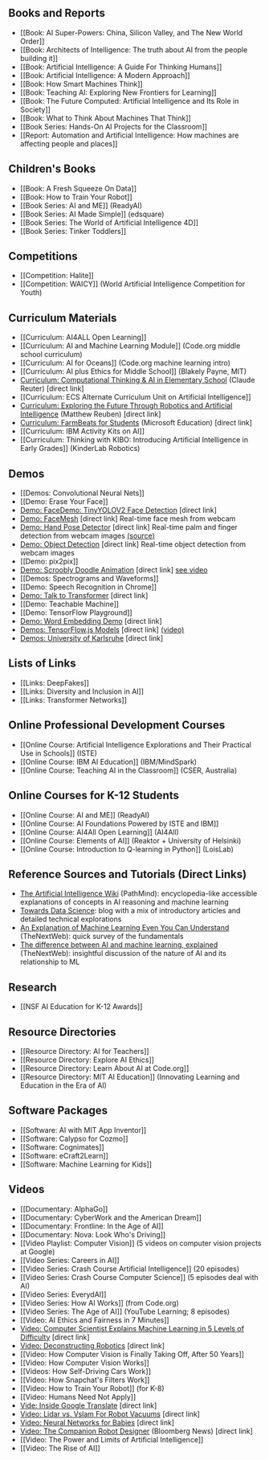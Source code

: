 ## Books and Reports
* [[Book: AI Super-Powers: China, Silicon Valley, and The New World Order]]
* [[Book: Architects of Intelligence: The truth about AI from the people building it]]
* [[Book: Artificial Intelligence: A Guide For Thinking Humans]]
* [[Book: Artificial Intelligence: A Modern Approach]]
* [[Book: How Smart Machines Think]]
* [[Book: Teaching AI: Exploring New Frontiers for Learning]]
* [[Book: The Future Computed: Artificial Intelligence and Its Role in Society]]
* [[Book: What to Think About Machines That Think]]
* [[Book Series: Hands-On AI Projects for the Classroom]]
* [[Report: Automation and Artificial Intelligence: How machines are affecting people and places]]

## Children's Books
* [[Book: A Fresh Squeeze On Data]]
* [[Book: How to Train Your Robot]]
* [[Book Series: AI and ME]] (ReadyAI)
* [[Book Series: AI Made Simple]] (edsquare)
* [[Book Series: The World of Artificial Intelligence 4D]]
* [[Book Series: Tinker Toddlers]]


## Competitions
* [[Competition: Halite]]
* [[Competition: WAICY]] (World Artificial Intelligence Competition for Youth)

## Curriculum Materials
* [[Curriculum: AI4ALL Open Learning]]
* [[Curriculum: AI and Machine Learning Module]] (Code.org middle school curriculum)
* [[Curriculum: AI for Oceans]] (Code.org machine learning intro)
* [[Curriculum: AI plus Ethics for Middle School]] (Blakely Payne, MIT)
* [Curriculum: Computational Thinking & AI in Elementary School](http://tssp.creuter.lu/ki/index.php) (Claude Reuter) [direct link]
* [[Curriculum: ECS Alternate Curriculum Unit on Artificial Intelligence]]
* [Curriculum: Exploring the Future Through Robotics and Artificial Intelligence](https://osf.io/tua5k/) (Matthew Reuben) [direct link]
* [Curriculum: FarmBeats for Students](https://education.microsoft.com/en-us/lesson/5d991297) (Microsoft Education) [direct link]
* [[Curriculum: IBM Activity Kits on AI]]
* [[Curriculum: Thinking with KIBO: Introducing Artificial Intelligence in Early Grades]] (KinderLab Robotics)

## Demos
* [[Demos: Convolutional Neural Nets]]
* [[Demo: Erase Your Face]]
* [Demo: FaceDemo: TinyYOLOV2 Face Detection](http://www.cs.cmu.edu/~dst/FaceDemo) [direct link]
* [Demo: FaceMesh](https://storage.googleapis.com/tfjs-models/demos/facemesh/index.html) [direct link] Real-time face mesh from webcam
* [Demo: Hand Pose Detector](https://storage.googleapis.com/tfjs-models/demos/handtrack/index.html) [direct link] Real-time palm and finger detection from webcam images [(source)](https://github.com/tensorflow/tfjs-models/tree/master/handpose)
* [Demo: Object Detection](https://tensorflow-js-object-detection.glitch.me/) [direct link] Real-time object detection from webcam images
* [[Demo: pix2pix]]
* [Demo: Scroobly Doodle Animation](https://www.scroobly.com/) [direct link] [see video](https://www.youtube.com/watch?v=mq2jK5X9JNY)
* [[Demos: Spectrograms and Waveforms]]
* [[Demo: Speech Recognition in Chrome]]
* [Demo: Talk to Transformer](https://app.inferkit.com/demo) [direct link]
* [[Demo: Teachable Machine]]
* [[Demo: TensorFlow Playground]]
* [Demo: Word Embedding Demo](https://www.cs.cmu.edu/~dst/WordEmbeddingDemo) [direct link]
* [Demos: TensorFlow.js Models](https://www.tensorflow.org/js/models) [direct link] [(video)](https://www.youtube.com/watch?v=c3aZeMZ0cvs)
* [Demos: University of Karlsruhe](https://lecture-demo.ira.uka.de/) [direct link]

## Lists of Links
* [[Links: DeepFakes]]
* [[Links: Diversity and Inclusion in AI]]
* [[Links: Transformer Networks]]

## Online Professional Development Courses
* [[Online Course: Artificial Intelligence Explorations and Their Practical Use in Schools]] (ISTE)
* [[Online Course: IBM AI Education]] (IBM/MindSpark)
* [[Online Course: Teaching AI in the Classroom]] (CSER, Australia)

## Online Courses for K-12 Students
* [[Online Course: AI and ME]] (ReadyAI)
* [[Online Course: AI Foundations Powered by ISTE and IBM]]
* [[Online Course: AI4All Open Learning]] (AI4All)
* [[Online Course: Elements of AI]] (Reaktor + University of Helsinki)
* [[Online Course: Introduction to Q-learning in Python]] (LoisLab)

## Reference Sources and Tutorials (Direct Links)
* [The Artificial Intelligence Wiki](https://pathmind.com/wiki/index) (PathMind): encyclopedia-like accessible explanations of concepts in AI reasoning and machine learning
* [Towards Data Science](https://towardsdatascience.com): blog with a mix of introductory articles and detailed technical explorations
* [An Explanation of Machine Learning Even You Can Understand](https://thenextweb.com/neural/2020/04/25/machine-learning-models-explained-to-a-five-year-old-syndication/) (TheNextWeb): quick survey of the fundamentals
* [The difference between AI and machine learning, explained](https://thenextweb.com/syndication/2018/11/21/the-difference-between-ai-and-machine-learning-explained/) (TheNextWeb): insightful discussion of the nature of AI and its relationship to ML

## Research
* [[NSF AI Education for K-12 Awards]]

## Resource Directories
* [[Resource Directory: AI for Teachers]]
* [[Resource Directory: Explore AI Ethics]]
* [[Resource Directory: Learn About AI at Code.org]]
* [[Resource Directory: MIT AI Education]] (Innovating Learning and Education in the Era of AI)


## Software Packages
* [[Software: AI with MIT App Inventor]]
* [[Software: Calypso for Cozmo]]
* [[Software: Cognimates]]
* [[Software: eCraft2Learn]]
* [[Software: Machine Learning for Kids]]

## Videos
* [[Documentary: AlphaGo]]
* [[Documentary: CyberWork and the American Dream]]
* [[Documentary: Frontline: In the Age of AI]]
* [[Documentary: Nova: Look Who's Driving]]
* [[Video Playlist: Computer Vision]] (5 videos on computer vision projects at Google)
* [[Video Series: Careers in AI]]
* [[Video Series: Crash Course Artificial Intelligence]] (20 episodes)
* [[Video Series: Crash Course Computer Science]] (5 episodes deal with AI)
* [[Video Series: EverydAI]]
* [[Video Series: How AI Works]] (from Code.org)
* [[Video Series: The Age of AI]] (YouTube Learning; 8 episodes)
* [[Video: AI Ethics and Fairness in 7 Minutes]]
* [Video: Computer Scientist Explains Machine Learning in 5 Levels of Difficulty](https://www.youtube.com/watch?v=5q87K1WaoFI) [direct link]
* [Video: Deconstructing Robotics](https://www.youtube.com/watch?v=vxhO7oq3-dY) [direct link]
* [[Video: How Computer Vision is Finally Taking Off, After 50 Years]]
* [[Video: How Computer Vision Works]]
* [[Videos: How Self-Driving Cars Work]]
* [[Video: How Snapchat's Filters Work]]
* [[Video: How to Train Your Robot]] (for K-8)
* [[Video: Humans Need Not Apply]]
* [Vide: Inside Google Translate](https://www.youtube.com/watch?v=_GdSC1Z1Kzs) [direct link]
* [Video: Lidar vs. Vslam For Robot Vacuums](https://www.youtube.com/watch?v=5O8VmDiab3w) [direct link]
* [Video: Neural Networks for Babies](https://www.youtube.com/watch?v=IX6acE4l1YQ) [direct link]
* [Video: The Companion Robot Designer](https://www.youtube.com/watch?v=eGySFLW0qDs&list=PLqq4LnWs3olUF4RKAPDYMhIGRQkt0k1Xl&index=5) (Bloomberg News) [direct link]
* [[Video: The Power and Limits of Artificial Intelligence]]
* [[Video: The Rise of AI]]